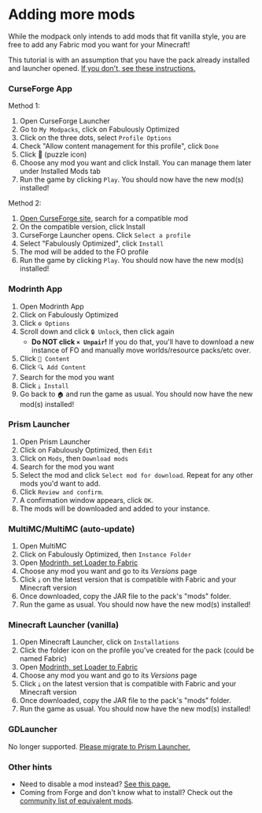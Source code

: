 # Adding more mods

While the modpack only intends to add mods that fit vanilla style, you are free to add any Fabric mod you want for your Minecraft!

This tutorial is with an assumption that you have the pack already installed and launcher opened. [If you don't, see these instructions.](install-instructions.md)

### CurseForge App

Method 1:

1. Open CurseForge Launcher
2. Go to `My Modpacks`, click on Fabulously Optimized
3. Click on the three dots, select `Profile Options`
4. Check "Allow content management for this profile", click `Done`
5. Click 🧩 (puzzle icon)
6. Choose any mod you want and click Install. You can manage them later under Installed Mods tab
7. Run the game by clicking `Play`. You should now have the new mod(s) installed!

Method 2:

1. [Open CurseForge site](https://www.curseforge.com/minecraft/search?page=1&gameFlavorsIds=4), search for a compatible mod
2. On the compatible version, click Install
3. CurseForge Launcher opens. Click `Select a profile`
4. Select "Fabulously Optimized", click `Install`
5. The mod will be added to the FO profile
6. Run the game by clicking `Play`. You should now have the new mod(s) installed!

### Modrinth App

1. Open Modrinth App
2. Click on Fabulously Optimized
3. Click `⚙️ Options`
4. Scroll down and click `🔒 Unlock`, then click again
    * **Do NOT click `× Unpair`!** If you do that, you'll have to download a new instance of FO and manually move worlds/resource packs/etc over.
5. Click `🧊 Content`
6. Click `🔍 Add Content`
7. Search for the mod you want
8. Click `⤓ Install`
9. Go back to `🏠` and run the game as usual. You should now have the new mod(s) installed!

### Prism Launcher

1. Open Prism Launcher
2. Click on Fabulously Optimized, then `Edit`
3. Click on `Mods`, then `Download mods`
4. Search for the mod you want
5. Select the mod and click `Select mod for download`. Repeat for any other mods you'd want to add.
6. Click `Review and confirm`. 
7. A confirmation window appears, click `OK`.
8. The mods will be downloaded and added to your instance.

### MultiMC/MultiMC (auto-update)

1. Open MultiMC
2. Click on Fabulously Optimized, then `Instance Folder`
3. Open [Modrinth, set Loader to Fabric](https://modrinth.com/mods?g=categories:%27fabric%27)
4. Choose any mod you want and go to its _Versions_ page
5. Click `⤓` on the latest version that is compatible with Fabric and your Minecraft version
6. Once downloaded, copy the JAR file to the pack's "mods" folder.
7. Run the game as usual. You should now have the new mod(s) installed!

### Minecraft Launcher (vanilla)

1. Open Minecraft Launcher, click on `Installations`
2. Click the folder icon on the profile you've created for the pack (could be named Fabric)
3. Open [Modrinth, set Loader to Fabric](https://modrinth.com/mods?g=categories:%27fabric%27)
4. Choose any mod you want and go to its _Versions_ page
5. Click `⤓` on the latest version that is compatible with Fabric and your Minecraft version
6. Once downloaded, copy the JAR file to the pack's "mods" folder.
7. Run the game as usual. You should now have the new mod(s) installed!

### GDLauncher

No longer supported. [Please migrate to Prism Launcher.](install-instructions.md#gdlauncher)

### Other hints

* Need to disable a mod instead? [See this page.](disabling-mods.md)
* Coming from Forge and don't know what to install? Check out the [community list of equivalent mods](https://gist.github.com/TrueCP6/4853f15015b210fd3b1e210e9e485f83#file-forge-to-fabric-ports-md).
